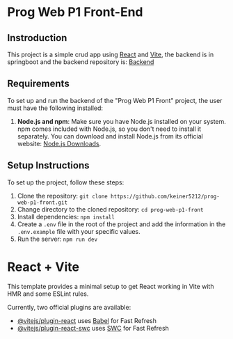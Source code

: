 # Prog Web P1 Front-End
## Instroduction

This project is a simple crud app using [React](https://reactjs.org/) and [Vite](https://vitejs.dev/), the backend is in springboot and the backend repository is: [Backend](https://github.com/keiner5212/prog-web-p1-back)

## Requirements

To set up and run the backend of the "Prog Web P1 Front" project, the user must have the following installed:

1. **Node.js and npm**: Make sure you have Node.js installed on your system. npm comes included with Node.js, so you don't need to install it separately. You can download and install Node.js from its official website: [Node.js Downloads](https://nodejs.org/en/download/).

## Setup Instructions

To set up the project, follow these steps:

1. Clone the repository: `git clone https://github.com/keiner5212/prog-web-p1-front.git`
2. Change directory to the cloned repository: `cd prog-web-p1-front`
3. Install dependencies: `npm install`
4. Create a `.env` file in the root of the project and add the information in the `.env.example` file with your specific values.
5. Run the server: `npm run dev`

# React + Vite

This template provides a minimal setup to get React working in Vite with HMR and some ESLint rules.

Currently, two official plugins are available:

-   [@vitejs/plugin-react](https://github.com/vitejs/vite-plugin-react/blob/main/packages/plugin-react/README.md) uses [Babel](https://babeljs.io/) for Fast Refresh
-   [@vitejs/plugin-react-swc](https://github.com/vitejs/vite-plugin-react-swc) uses [SWC](https://swc.rs/) for Fast Refresh
